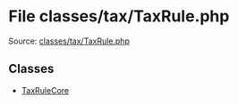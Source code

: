 File classes/tax/TaxRule.php
=========

Source: [classes/tax/TaxRule.php](https://github.com/PrestaShop/PrestaShop/blob/1.6.0.8/classes/tax/TaxRule.php)


Classes
-------

* [TaxRuleCore](class.TaxRuleCore.md)

